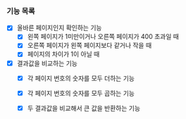 ### 기능 목록
- [X] 올바른 페이지인지 확인하는 기능
  - [X] 왼쪽 페이지가 1미만이거나 오른쪽 페이지가 400 초과일 때
  - [X] 오른쪽 페이지가 왼쪽 페이지보다 같거나 작을 때
  - [X] 페이지의 차이가 1이 아닐 때

- [X] 결과값을 비교하는 기능
  - [X] 각 페이지 번호의 숫자를 모두 더하는 기능
  - [X] 각 페이지 번호의 숫자를 모두 곱하는 기능
  - [X] 두 결과값을 비교해서 큰 값을 반환하는 기능

